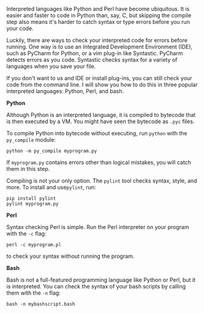Interpreted languages like Python and Perl have become ubiquitous. It is easier and faster to code in Python than, say, C, but skipping the compile step also means it\'s harder to catch syntax or type errors before you run your code. 

Luckily, there are ways to check your interpreted code for errors before running. One way is to use an Integrated Development Environment (IDE), such as PyCharm for Python, or a vim plug-in like Syntastic. PyCharm detects errors as you code. Syntastic checks syntax for a variety of languages when you save your file.

If you don\'t want to us and IDE or install plug-ins, you can still check your code from the command line. I will show you how to do this in three popular interpreted languages: Python, Perl, and bash.

**Python**

Although Python is an interpreted language, it is  compiled to bytecode that is then executed by a VM. You might have seen the bytecode as ``.pyc`` files.

To compile Python into bytecode without executing, run ``python`` with the ``py_compile`` module:

    python -m py_compile myprogram.py
    
If ``myprogram.py`` contains errors other than logical mistakes, you will catch them in this step.

Compiling is not your only option. The ``pylint`` tool checks syntax, style, and more. To install and use``pylint``, run:

    pip install pylint
    pylint myprogram.py
    
**Perl**

Syntax checking Perl is simple. Run the Perl interpreter on your program with the ``-c`` flag:

    perl -c myprogram.pl
    
to check your syntax without running the program.

**Bash**

Bash is not a full-featured programming language like Python or Perl, but it is interpreted. You can check the syntax of your bash scripts by calling them with the ``-n`` flag:

    bash -n mybashscript.bash

